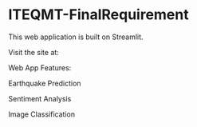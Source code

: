 # ITEQMT-FinalRequirement
This web application is built on Streamlit.

Visit the site at:


Web App Features:

Earthquake Prediction

Sentiment Analysis

Image Classification
